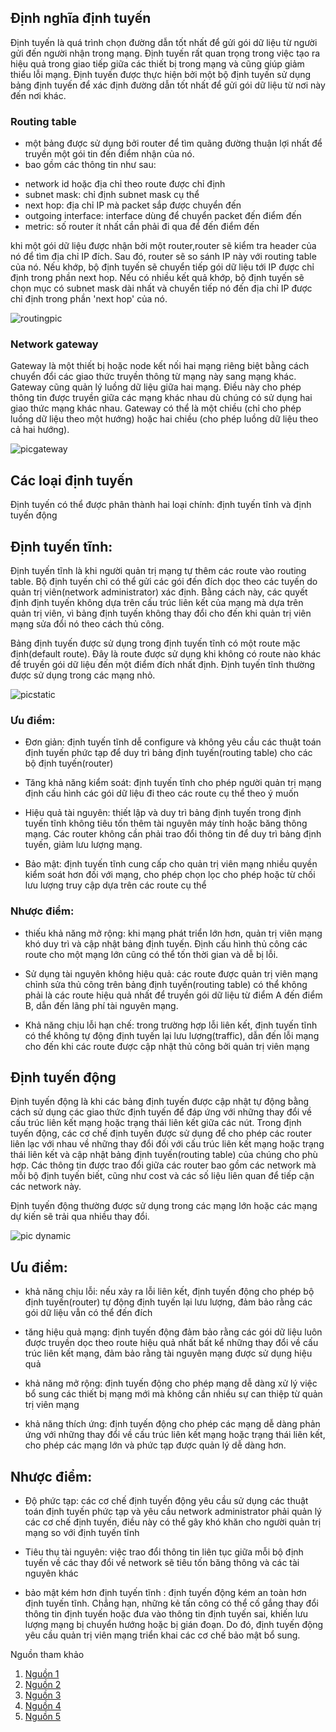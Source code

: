 ## Định nghĩa định tuyến
Định tuyến là quá trình chọn đường dẫn tốt nhất để gửi gói dữ liệu từ người gửi đến người nhận trong mạng. Định tuyến rất quan trọng trong việc tạo ra hiệu quả trong giao tiếp giữa các thiết bị trong mạng và cũng giúp giảm thiểu lỗi mạng. Định tuyến được thực hiện bởi một bộ định tuyến sử dụng bảng định tuyến để xác định đường dẫn tốt nhất để gửi gói dữ liệu từ nơi này đến nơi khác.

### Routing table
- một bảng được sử dụng bởi router để tìm quãng đường thuận lợi nhất để truyền một gói tin đến điểm nhận của nó.
- bao gồm các thông tin như sau:
+ network id hoặc địa chỉ theo route được chỉ định
+ subnet mask: chỉ định subnet mask cụ thể 
+ next hop: địa chỉ IP mà packet sắp được chuyển đến
+ outgoing interface: interface dùng để chuyển packet đến điểm đến
+ metric: số router ít nhất cần phải đi qua để đến điểm đến

khi một gói dữ liệu được nhận bởi một router,router sẽ kiểm tra header của nó để tìm địa chỉ IP đích. Sau đó, router sẽ so sánh IP này với routing table của nó. Nếu khớp, bộ định tuyến sẽ chuyển tiếp gói dữ liệu tới IP được chỉ định trong phần next hop. Nếu có nhiều kết quả khớp, bộ định tuyến sẽ chọn mục có subnet mask dài nhất và chuyển tiếp nó đến địa chỉ IP được chỉ định trong phần 'next hop' của nó.

![routingpic](images/routing.png)

### Network gateway

Gateway là một thiết bị hoặc node kết nối hai mạng riêng biệt bằng cách chuyển đổi các giao thức truyền thông từ mạng này sang mạng khác. Gateway cũng quản lý luồng dữ liệu giữa hai mạng. Điều này cho phép thông tin được truyền giữa các mạng khác nhau dù chúng có sử dụng hai giao thức mạng khác nhau. Gateway có thể là một chiều (chỉ cho phép luồng dữ liệu theo một hướng) hoặc hai chiều (cho phép luồng dữ liệu theo cả hai hướng).

![picgateway](images/gateway.png)

## Các loại định tuyến
Định tuyến có thể được phân thành hai loại chính: định tuyến tĩnh và định tuyến động
## Định tuyến tĩnh:

Định tuyến tĩnh là  khi người quản trị mạng tự thêm các route vào routing table. Bộ định tuyến chỉ có thể gửi các gói đến đích dọc theo các tuyến do quản trị viên(network administrator) xác định. Bằng cách này, các quyết định định tuyến không dựa trên cấu trúc liên kết của mạng mà dựa trên quản trị viên, vì bảng định tuyến không thay đổi cho đến khi quản trị viên mạng sửa đổi nó theo cách thủ công.

Bảng định tuyến được sử dụng trong định tuyến tĩnh có một route mặc định(default route). Đây là route được sử dụng khi không có route nào khác để truyền gói dữ liệu đến một điểm đích nhất định.
Định tuyến tĩnh thường được sử dụng trong các mạng nhỏ.

![picstatic](images/staticrouting.png)


### Ưu điểm:

- Đơn giản: định tuyến tĩnh dễ configure và không yêu cầu các thuật toán định tuyến phức tạp để duy trì bảng định tuyến(routing table) cho các bộ định tuyến(router)

- Tăng khả năng kiểm soát: định tuyến tĩnh cho phép người quản trị mạng định cấu hình các gói dữ liệu đi theo các route cụ thể theo ý muốn

- Hiệu quả tài nguyên: thiết lập và duy trì bảng định tuyến trong định tuyến tĩnh không tiêu tốn thêm tài nguyên máy tính hoặc băng thông mạng. Các router không cần phải trao đổi thông tin để duy trì bảng định tuyến, giảm lưu lượng mạng.

- Bảo mật: định tuyến tĩnh cung cấp cho quản trị viên mạng nhiều quyền kiểm soát hơn đối với mạng, cho phép chọn lọc cho phép hoặc từ chối lưu lượng truy cập dựa trên các route cụ thể

### Nhược điểm:

- thiếu khả năng mở rộng: khi mạng phát triển lớn hơn, quản trị viên mạng khó duy trì và cập nhật bảng định tuyến. Định cấu hình thủ công các route cho một mạng lớn cũng có thể tốn thời gian và dễ bị lỗi.

- Sử dụng tài nguyên không hiệu quả: các route được quản trị viên mạng chỉnh sửa thủ công trên bảng định tuyến(routing table) có thể không phải là các route hiệu quả nhất để truyền gói dữ liệu từ điểm A đến điểm B, dẫn đến lãng phí tài nguyên mạng.

- Khả năng chịu lỗi hạn chế: trong trường hợp lỗi liên kết, định tuyến tĩnh có thể không tự động định tuyến lại lưu lượng(traffic), dẫn đến lỗi mạng cho đến khi các route được cập nhật thủ công bởi quản trị viên mạng

## Định tuyến động

Định tuyến động là khi các bảng định tuyến được cập nhật tự động bằng cách sử dụng các giao thức định tuyến để đáp ứng với những thay đổi về cấu trúc liên kết mạng hoặc trạng thái liên kết giữa các nút. Trong định tuyến động, các cơ chế định tuyến được sử dụng để cho phép các router liên lạc với nhau về những thay đổi đối với cấu trúc liên kết mạng hoặc trạng thái liên kết và cập nhật bảng định tuyến(routing table) của chúng cho phù hợp. Các thông tin được trao đổi giữa các router bao gồm các network mà mỗi bộ định tuyến biết, cũng như cost và các số liệu liên quan để tiếp cận các network này.

Định tuyến động thường được sử dụng trong các mạng lớn hoặc các mạng dự kiến sẽ trải qua nhiều thay đổi.

![pic dynamic](images/dynamicrouting.png)

## Ưu điểm:

- khả năng chịu lỗi: nếu xảy ra lỗi liên kết, định tuyến động cho phép bộ định tuyến(router) tự động định tuyến lại lưu lượng, đảm bảo rằng các gói dữ liệu vẫn có thể đến đích

- tăng hiệu quả mạng: định tuyến động đảm bảo rằng các gói dữ liệu luôn được truyền dọc theo route hiệu quả nhất bất kể những thay đổi về cấu trúc liên kết mạng, đảm bảo rằng tài nguyên mạng được sử dụng hiệu quả

- khả năng mở rộng: định tuyến động cho phép mạng dễ dàng xử lý việc bổ sung các thiết bị mạng mới mà không cần nhiều sự can thiệp từ quản trị viên mạng

- khả năng thích ứng: định tuyến động cho phép các mạng dễ dàng phản ứng với những thay đổi về cấu trúc liên kết mạng hoặc trạng thái liên kết, cho phép các mạng lớn và phức tạp được quản lý dễ dàng hơn.
## Nhược điểm:

- Độ phức tạp: các cơ chế định tuyến động yêu cầu sử dụng các thuật toán định tuyến phức tạp và yêu cầu network administrator phải quản lý các cơ chế định tuyến, điều này có thể gây khó khăn cho người quản trị mạng so với định tuyến tĩnh

- Tiêu thụ tài nguyên: việc trao đổi thông tin liên tục giữa mỗi bộ định tuyến về các thay đổi về network sẽ tiêu tốn băng thông và các tài nguyên khác 

- bảo mật kém hơn định tuyến tĩnh : định tuyến động kém an toàn hơn định tuyến tĩnh. Chẳng hạn, những kẻ tấn công có thể cố gắng thay đổi thông tin định tuyến hoặc đưa vào thông tin định tuyến sai, khiến lưu lượng mạng bị chuyển hướng hoặc bị gián đoạn. Do đó, định tuyến động yêu cầu quản trị viên mạng triển khai các cơ chế bảo mật bổ sung.


Nguồn tham khảo
1. [Nguồn 1](https://www.cloudflare.com/learning/network-layer/what-is-routing/)
2. [Nguồn 2](https://www.geeksforgeeks.org/difference-between-static-and-dynamic-routing/)
3. [Nguồn 3](https://www.geeksforgeeks.org/types-of-routing/)
4. [Nguồn 4](https://www.geeksforgeeks.org/what-is-dynamic-routing-in-computer-network/)
5. [Nguồn 5](https://www.tutorialspoint.com/what-are-gateways-in-computer-network)
